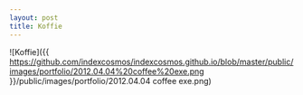 ```yaml
---
layout: post
title: Koffie
---
```


![Koffie]({{ https://github.com/indexcosmos/indexcosmos.github.io/blob/master/public/images/portfolio/2012.04.04%20coffee%20exe.png }}/public/images/portfolio/2012.04.04 coffee exe.png)